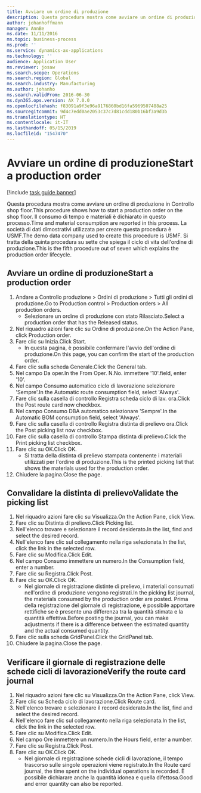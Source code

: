 ```yaml
---
title: Avviare un ordine di produzione
description: Questa procedura mostra come avviare un ordine di produzione in Controllo shop floor.
author: johanhoffmann
manager: AnnBe
ms.date: 11/11/2016
ms.topic: business-process
ms.prod: ''
ms.service: dynamics-ax-applications
ms.technology: ''
audience: Application User
ms.reviewer: josaw
ms.search.scope: Operations
ms.search.region: Global
ms.search.industry: Manufacturing
ms.author: johanho
ms.search.validFrom: 2016-06-30
ms.dyn365.ops.version: AX 7.0.0
ms.openlocfilehash: f83091a9f3e96a9176860bd16fa5969507488a25
ms.sourcegitcommit: 9d4c7edd0ae2053c37c7d81cdd180b16bf3a9d3b
ms.translationtype: HT
ms.contentlocale: it-IT
ms.lasthandoff: 05/15/2019
ms.locfileid: "1547470"
---
```

# <a name="start-a-production-order"></a><span data-ttu-id="b7be9-103">Avviare un ordine di produzione</span><span class="sxs-lookup"><span data-stu-id="b7be9-103">Start a production order</span></span>

[!include [task guide banner](../../includes/task-guide-banner.md)]

<span data-ttu-id="b7be9-104">Questa procedura mostra come avviare un ordine di produzione in Controllo shop floor.</span><span class="sxs-lookup"><span data-stu-id="b7be9-104">This procedure shows how to start a production order on the shop floor.</span></span> <span data-ttu-id="b7be9-105">Il consumo di tempo e materiali è dichiarato in questo processo.</span><span class="sxs-lookup"><span data-stu-id="b7be9-105">Time and material consumption are reported in this process.</span></span> <span data-ttu-id="b7be9-106">La società di dati dimostrativi utilizzata per creare questa procedura è USMF.</span><span class="sxs-lookup"><span data-stu-id="b7be9-106">The demo data company used to create this procedure is USMF.</span></span> <span data-ttu-id="b7be9-107">Si tratta della quinta procedura su sette che spiega il ciclo di vita dell'ordine di produzione.</span><span class="sxs-lookup"><span data-stu-id="b7be9-107">This is the fifth procedure out of seven which explains the production order lifecycle.</span></span>


## <a name="start-a-production-order"></a><span data-ttu-id="b7be9-108">Avviare un ordine di produzione</span><span class="sxs-lookup"><span data-stu-id="b7be9-108">Start a production order</span></span>
1. <span data-ttu-id="b7be9-109">Andare a Controllo produzione > Ordini di produzione > Tutti gli ordini di produzione.</span><span class="sxs-lookup"><span data-stu-id="b7be9-109">Go to Production control > Production orders > All production orders.</span></span>
    * <span data-ttu-id="b7be9-110">Selezionare un ordine di produzione con stato Rilasciato.</span><span class="sxs-lookup"><span data-stu-id="b7be9-110">Select a production order that has the Released status.</span></span>  
2. <span data-ttu-id="b7be9-111">Nel riquadro azioni fare clic su Ordine di produzione.</span><span class="sxs-lookup"><span data-stu-id="b7be9-111">On the Action Pane, click Production order.</span></span>
3. <span data-ttu-id="b7be9-112">Fare clic su Inizia.</span><span class="sxs-lookup"><span data-stu-id="b7be9-112">Click Start.</span></span>
    * <span data-ttu-id="b7be9-113">In questa pagina, è possibile confermare l'avvio dell'ordine di produzione.</span><span class="sxs-lookup"><span data-stu-id="b7be9-113">On this page, you can confirm the start of the production order.</span></span>  
4. <span data-ttu-id="b7be9-114">Fare clic sulla scheda Generale.</span><span class="sxs-lookup"><span data-stu-id="b7be9-114">Click the General tab.</span></span>
5. <span data-ttu-id="b7be9-115">Nel campo Da oper.</span><span class="sxs-lookup"><span data-stu-id="b7be9-115">In the From Oper.</span></span> <span data-ttu-id="b7be9-116">N.</span><span class="sxs-lookup"><span data-stu-id="b7be9-116">No.</span></span> <span data-ttu-id="b7be9-117">immettere '10'.</span><span class="sxs-lookup"><span data-stu-id="b7be9-117">field, enter '10'.</span></span>
6. <span data-ttu-id="b7be9-118">Nel campo Consumo automatico ciclo di lavorazione selezionare 'Sempre'.</span><span class="sxs-lookup"><span data-stu-id="b7be9-118">In the Automatic route consumption field, select 'Always'.</span></span>
7. <span data-ttu-id="b7be9-119">Fare clic sulla casella di controllo Registra scheda ciclo di lav. ora.</span><span class="sxs-lookup"><span data-stu-id="b7be9-119">Click the Post route card now checkbox.</span></span>
8. <span data-ttu-id="b7be9-120">Nel campo Consumo DBA automatico selezionare 'Sempre'.</span><span class="sxs-lookup"><span data-stu-id="b7be9-120">In the Automatic BOM consumption field, select 'Always'.</span></span>
9. <span data-ttu-id="b7be9-121">Fare clic sulla casella di controllo Registra distinta di prelievo ora.</span><span class="sxs-lookup"><span data-stu-id="b7be9-121">Click the Post picking list now checkbox.</span></span>
10. <span data-ttu-id="b7be9-122">Fare clic sulla casella di controllo Stampa distinta di prelievo.</span><span class="sxs-lookup"><span data-stu-id="b7be9-122">Click the Print picking list checkbox.</span></span>
11. <span data-ttu-id="b7be9-123">Fare clic su OK.</span><span class="sxs-lookup"><span data-stu-id="b7be9-123">Click OK.</span></span>
    * <span data-ttu-id="b7be9-124">Si tratta della distinta di prelievo stampata contenente i materiali utilizzati per l'ordine di produzione.</span><span class="sxs-lookup"><span data-stu-id="b7be9-124">This is the printed picking list that shows the materials used for the production order.</span></span>  
12. <span data-ttu-id="b7be9-125">Chiudere la pagina.</span><span class="sxs-lookup"><span data-stu-id="b7be9-125">Close the page.</span></span>

## <a name="validate-the-picking-list"></a><span data-ttu-id="b7be9-126">Convalidare la distinta di prelievo</span><span class="sxs-lookup"><span data-stu-id="b7be9-126">Validate the picking list</span></span>
1. <span data-ttu-id="b7be9-127">Nel riquadro azioni fare clic su Visualizza.</span><span class="sxs-lookup"><span data-stu-id="b7be9-127">On the Action Pane, click View.</span></span>
2. <span data-ttu-id="b7be9-128">Fare clic su Distinta di prelievo.</span><span class="sxs-lookup"><span data-stu-id="b7be9-128">Click Picking list.</span></span>
3. <span data-ttu-id="b7be9-129">Nell'elenco trovare e selezionare il record desiderato.</span><span class="sxs-lookup"><span data-stu-id="b7be9-129">In the list, find and select the desired record.</span></span>
4. <span data-ttu-id="b7be9-130">Nell'elenco fare clic sul collegamento nella riga selezionata.</span><span class="sxs-lookup"><span data-stu-id="b7be9-130">In the list, click the link in the selected row.</span></span>
5. <span data-ttu-id="b7be9-131">Fare clic su Modifica.</span><span class="sxs-lookup"><span data-stu-id="b7be9-131">Click Edit.</span></span>
6. <span data-ttu-id="b7be9-132">Nel campo Consumo immettere un numero.</span><span class="sxs-lookup"><span data-stu-id="b7be9-132">In the Consumption field, enter a number.</span></span>
7. <span data-ttu-id="b7be9-133">Fare clic su Registra.</span><span class="sxs-lookup"><span data-stu-id="b7be9-133">Click Post.</span></span>
8. <span data-ttu-id="b7be9-134">Fare clic su OK.</span><span class="sxs-lookup"><span data-stu-id="b7be9-134">Click OK.</span></span>
    * <span data-ttu-id="b7be9-135">Nel giornale di registrazione distinte di prelievo, i materiali consumati nell'ordine di produzione vengono registrati.</span><span class="sxs-lookup"><span data-stu-id="b7be9-135">In the picking list journal, the materials consumed by the production order are posted.</span></span> <span data-ttu-id="b7be9-136">Prima della registrazione del giornale di registrazione, è possibile apportare rettifiche se è presente una differenza tra la quantità stimata e la quantità effettiva.</span><span class="sxs-lookup"><span data-stu-id="b7be9-136">Before posting the journal, you can make adjustments if there is a difference between the estimated quantity and the actual consumed quantity.</span></span>  
9. <span data-ttu-id="b7be9-137">Fare clic sulla scheda GridPanel.</span><span class="sxs-lookup"><span data-stu-id="b7be9-137">Click the GridPanel tab.</span></span>
10. <span data-ttu-id="b7be9-138">Chiudere la pagina.</span><span class="sxs-lookup"><span data-stu-id="b7be9-138">Close the page.</span></span>

## <a name="verify-the-route-card-journal"></a><span data-ttu-id="b7be9-139">Verificare il giornale di registrazione delle schede cicli di lavorazione</span><span class="sxs-lookup"><span data-stu-id="b7be9-139">Verify the route card journal</span></span>
1. <span data-ttu-id="b7be9-140">Nel riquadro azioni fare clic su Visualizza.</span><span class="sxs-lookup"><span data-stu-id="b7be9-140">On the Action Pane, click View.</span></span>
2. <span data-ttu-id="b7be9-141">Fare clic su Scheda ciclo di lavorazione.</span><span class="sxs-lookup"><span data-stu-id="b7be9-141">Click Route card.</span></span>
3. <span data-ttu-id="b7be9-142">Nell'elenco trovare e selezionare il record desiderato.</span><span class="sxs-lookup"><span data-stu-id="b7be9-142">In the list, find and select the desired record.</span></span>
4. <span data-ttu-id="b7be9-143">Nell'elenco fare clic sul collegamento nella riga selezionata.</span><span class="sxs-lookup"><span data-stu-id="b7be9-143">In the list, click the link in the selected row.</span></span>
5. <span data-ttu-id="b7be9-144">Fare clic su Modifica.</span><span class="sxs-lookup"><span data-stu-id="b7be9-144">Click Edit.</span></span>
6. <span data-ttu-id="b7be9-145">Nel campo Ore immettere un numero.</span><span class="sxs-lookup"><span data-stu-id="b7be9-145">In the Hours field, enter a number.</span></span>
7. <span data-ttu-id="b7be9-146">Fare clic su Registra.</span><span class="sxs-lookup"><span data-stu-id="b7be9-146">Click Post.</span></span>
8. <span data-ttu-id="b7be9-147">Fare clic su OK.</span><span class="sxs-lookup"><span data-stu-id="b7be9-147">Click OK.</span></span>
    * <span data-ttu-id="b7be9-148">Nel giornale di registrazione schede cicli di lavorazione, il tempo trascorso sulle singole operazioni viene registrato.</span><span class="sxs-lookup"><span data-stu-id="b7be9-148">In the Route card journal, the time spent on the individual operations is recorded.</span></span> <span data-ttu-id="b7be9-149">È possibile dichiarare anche la quantità idonea e quella difettosa.</span><span class="sxs-lookup"><span data-stu-id="b7be9-149">Good and error quantity can also be reported.</span></span>  
